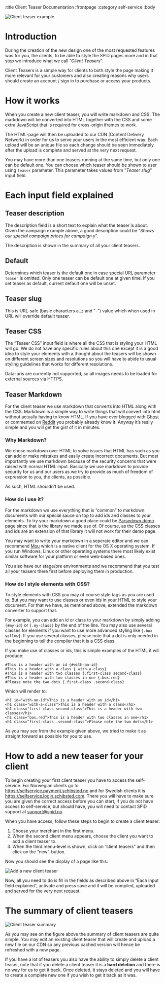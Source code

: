 :title Client Teaser Documentation
:frontpage
:category self-service
:body

![Client teaser example](/images/client_teaser/client_teaser_example.png)

# Introduction

During the creation of the new design one of the most requested features was for you, the clients, to be able to style the SPiD pages more and in that step we introduce what we call “*Client Teasers*”.

Client Teasers is a simple way for clients to both style the page making it more relevant for your customers and also creating reasons why users should create an account / sign in to purchase or access your products.

# How it works

When you create a new client teaser, you will write markdown and CSS. The markdown will be converted
into HTML together with the CSS and some extra JavaScript that is required for cross-origin iframes
to work.

The HTML-page will then be uploaded to our CDN (Content Delivery Network) in order for us to serve your users in the most efficient way. Each upload will be an unique file so each change should be seen immediately after the upload is complete and served at the very next request.

You may have more than one teasers running at the same time, but only one can be default one. You can choose which teaser should be shown to user using `teaser` parameter. This parameter takes values from "*Teaser slug*" input field.

# Each input field explained

## Teaser description

The description field is a short text to explain what the teaser is about. Given the campaign example above, a good description could be “*Shows our special campaign prices for campaign y*”.

The description is shown in the summary of all your client teasers.

## Default

Determines which teaser is the default one in case special URL parameter `teaser` is omitted. Only one teaser can be default one at given time. If you set teaser as default, current default one will be unset. 

## Teaser slug

This is URL-safe (basic characters a..z and "-") value which when used in URL will override default teaser. 

## Teaser CSS

The “Teaser CSS” input field is where all the CSS that is styling your HTML will go. We do not have any specific rules about this one except it is a good idea to style your elements with a thought about the teasers will be shown on different screen sizes and resolutions so you will have to abide to usual styling guidelines that works for different resolutions.

Data-uris are currently not supported, so all images needs to be loaded for external sources via HTTPS.

## Teaser Markdown

For the client teaser we use markdown that converts into HTML along with the CSS. Markdown is a simple way to write things that will convert into html without actually having to know HTML. If you have ever blogged with [Ghost](http://ghost.org) or commented on [Reddit](http://reddit.com) you probably already know it. Anyway it’s really simple and you will get the gist of it in minutes.

### Why Markdown?

We chose markdown over HTML to solve issues that HTML has such as you can add or make mistakes and easily create incorrect documents. But most importantly we use markdown because of the security concerns that were raised with normal HTML input. Basically we use markdown to provide security for us and our users as we try to provide as much of freedom of expression to you, the clients, as possible.

As such, HTML shouldn't be used.

### How do I use it?

For the markdown we use everything that is “common” to markdown documents with our special sauce on top to add ids and classes to your elements. To try your markdown a good place could be [Parsedown demo page](http://parsedown.org/demo) since that is the library we made use of. Of course, as the CSS classes and ids are an extension of that library it will not work for their demo page.

You may want to write your markdown in a seperate editor and we can recommend [Mou](http://25.io/mou/) which is a native client for the OS X operating system. If you run Windows, Linux or other operating systems there most likely exist similar software for your platform or even web-based ones.

You also have our stage/pre environments and we recommend that you test all your teasers there first before deploying them in production.

### How do I style elements with CSS?

To style elements with CSS you may of course style tags as you are used to. But you may want to use classes or even ids in your HTML to style your document. For that we have, as mentioned above, extended the markdown converter to support that.

For example, you can add an id or class to your markdown by simply adding ```{#my-id}``` or ```{.my-class}``` by the end of the line. You may also use several classes for elements if you want to use more advanced styling like ```{.box yellow}```. If you use several classes, please note that a dot is only needed in the beginning to tell the compiler that it is a CSS class.

If you make use of classes or ids, this is simple examples of the HTML it will produce:

```
#This is a header with an id {#with-an-id}
#This is a header with a class {.with-a-class}
#This is a header with two classes {.first-class second-class}
#This is a header with two classes in one {.box.red}
#Please note the two dots {.first-class .second-class}
```

Which will render to:

```
<h1 id="with-an-id">This is a header with an id</h1>
<h1 class="with-a-class">This is a header with a class</h1>
<h1 class="first-class second-class">This is a header with two classes</h1>
<h1 class=”box.red”>This is a header with two classes in one</h1>
<h1 class=”first-class .second-class”>Please note the two dots</h1>
```

As you may see from the example given above, we tried to make it as straight forward as possible for you to use.


# How to add a new teaser for your client

To begin creating your first client teaser you have to access the self-service. For Norwegian clients go to https://selfservice.payment.schibsted.no and for Swedish clients it is https://selfservice.login.schibsted.com. There you will have to make sure you are given the correct access before you can start, if you do not have access to self-service, but should have, you will need to contact SPiD support at support@spid.no.

When you have access, follow these steps to begin to create a client teaser:

1. Choose your merchant in the first menu.
2. When the second client menu appears, choose the client you want to add a client teaser to.
3. When the third menu-level is shown, click on “client teasers” and then click on the “new”-button.

Now you should see the display of a page like this:


![Add a new client teaser](/images/client_teaser/new_client_teaser.png)


Now, all you need to do is fill in the fields as described above in “Each input field explained”, activate and press save and it will be compiled, uploaded and served for the very next request.


# The summary of client teasers

![Client teaser summary](/images/client_teaser/client_teaser_summary.png)

As you may see on the figure above the summary of client teasers are quite simple. You may edit an existing client teaser that will create and upload a new file on our CDN so any previous cached version will hence be refreshed with a new page.

If you have a lot of teasers you also have the ability to simply delete a client teaser, note that if you delete a client teaser it is a **hard deletion** and there is no way for us to get it back. Once deleted, it stays deleted and you will have to create a complete new one if you wish to get it back as it was.
